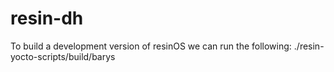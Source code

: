 # resin-dh

To build a development version of resinOS we can run the following:
./resin-yocto-scripts/build/barys
